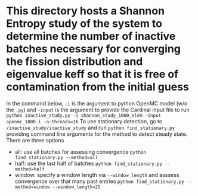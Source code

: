 # This directory hosts a Shannon Entropy study of the system to determine the number of inactive batches necessary for converging the fission distribution and eigenvalue keff so that it is free of contamination from the initial guess
In the command below, `-i` is the argument to python OpenMC model (w/o the `.py`) and `-input` is the argument to provide the Cardinal input file to run
`python inactive_study.py -i shannon_study_1000_elem -input openmc_1000.i -n-threads=16`
To use stationary detection, go to `/inactive_study/inactive_study` and run `python find_stationary.py` providing command line arguments for the method to detect steady state. There are three options
- all: use all batches for assessing convergence `python find_stationary.py --method=all`
- half: use the last half of batches `python find_stationary.py --method=half`
- window: specify a window length via `--window_length` and asssess convergence over that many past entries `python find_stationary.py --method=window --window_length=25`